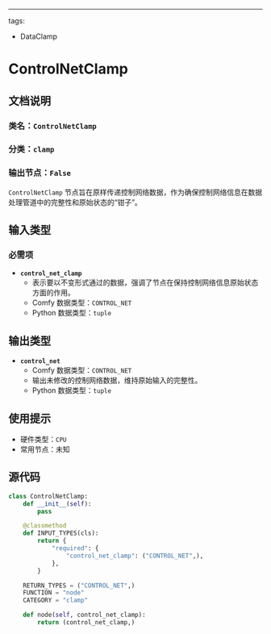 ---
tags:
- DataClamp

# ControlNetClamp
## 文档说明
### 类名：`ControlNetClamp`
### 分类：`clamp`
### 输出节点：`False`

`ControlNetClamp` 节点旨在原样传递控制网络数据，作为确保控制网络信息在数据处理管道中的完整性和原始状态的“钳子”。
## 输入类型
### 必需项
- **`control_net_clamp`**
    - 表示要以不变形式通过的数据，强调了节点在保持控制网络信息原始状态方面的作用。
    - Comfy 数据类型：`CONTROL_NET`
    - Python 数据类型：`tuple`

## 输出类型
- **`control_net`**
    - Comfy 数据类型：`CONTROL_NET`
    - 输出未修改的控制网络数据，维持原始输入的完整性。
    - Python 数据类型：`tuple`

## 使用提示
- 硬件类型：`CPU`
- 常用节点：未知

## 源代码
```python
class ControlNetClamp:
    def __init__(self):
        pass

    @classmethod
    def INPUT_TYPES(cls):
        return {
            "required": {
                "control_net_clamp": ("CONTROL_NET",),
            },
        }

    RETURN_TYPES = ("CONTROL_NET",)
    FUNCTION = "node"
    CATEGORY = "clamp"

    def node(self, control_net_clamp):
        return (control_net_clamp,)
```